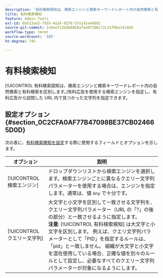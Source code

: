 ```yaml
---
description: '有料検索探知は、検索エンジンと検索キーワードレポート内の自然検索と有料検索を区別します。 '
title: 有料検索検知
feature: Admin Tools
exl-id: 6b513ad2-f955-4a34-92f8-57a141e44801
source-git-commit: 2c0aef13bdb88b0a7aa9f100c72c21f66a14c8dd
workflow-type: tm+mt
source-wordcount: '185'
ht-degree: 74%

---
```


# 有料検索検知

[!UICONTROL 有料検索探知は、検索エンジンと検索キーワードレポート内の自然検索と有料検索を区別します。]有料広告を使用する検索エンジンを指定し、有料広告から訪問した URL 内で見つかった文字列を指定できます。

## 設定オプション {#section_0C2CFA0AF77B47098BE37CB024665D0D}

次の表に、[有料検索検知を設定](/help/admin/admin/paid-search-detection/t-paid-search-detection.md)する際に使用するフィールドとオプションを示します。

| オプション | 説明 |
| --- | --- |
| [!UICONTROL 検索エンジン] | ドロップダウンリストから検索エンジンを選択します。検索エンジンごとに異なるクエリー文字列パラメーターを使用する場合は、エンジンを指定します。通常は、値 `Any` で十分です。 |
| [!UICONTROL クエリー文字列] | 大文字と小文字を区別して一致させる文字列を、クエリー文字列パラメーター（URL の「?」の後の部分）と一致させるように指定します。 <br>**注意**: [!UICONTROL 有料検索検知] は大文字と小文字を区別します。 例えば、クエリ文字列パラメーターとして「PID」を指定するルールは、「pid」と一致しません。 組織が大文字と小文字を混在使用している場合、正確な値を別々のルールとして設定し、必要なすべてのクエリー文字列パラメーターが対象になるようにします。 |
